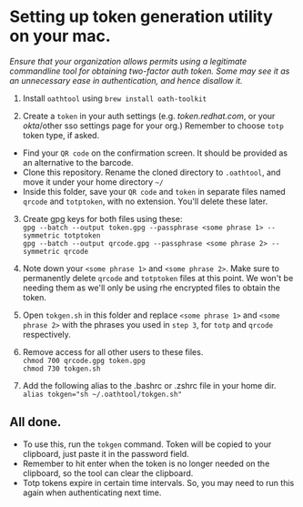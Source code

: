 # Setting up token generation utility on your mac.

_Ensure that your organization allows permits using a legitimate commandline tool for obtaining two-factor auth token. Some may see it as an unnecessary ease in authentication, and hence disallow it._
1. Install `oathtool` using 
```brew install oath-toolkit```


2. Create a `token` in your auth settings (e.g. _token.redhat.com_, or your _okta_/other sso settings page for your org.) Remember to choose `totp` token type, if asked.
- Find your `QR code` on the confirmation screen. It should be provided as an alternative to the barcode. 
- Clone this repository. Rename the cloned directory to `.oathtool`, and move it under your home directory `~/` 
- Inside this folder, save your `QR code` and `token` in separate files named `qrcode` and `totptoken`, with no extension. You'll delete these later.  
3. Create gpg keys for both files using these: \
```gpg --batch --output token.gpg --passphrase <some phrase 1> --symmetric totptoken``` \
```gpg --batch --output qrcode.gpg --passphrase <some phrase 2> --symmetric qrcode```


4. Note down your `<some phrase 1>` and `<some phrase 2>`. Make sure to permanently delete `qrcode` and `totptoken` files at this point. We won't be needing them as we'll only be using rhe encrypted files to obtain the token.
 

5. Open `tokgen.sh` in this folder and replace `<some phrase 1>` and `<some phrase 2>` with the phrases you used in `step 3`, for `totp` and `qrcode` respectively.


6. Remove access for all other users to these files. \
```chmod 700 qrcode.gpg token.gpg``` \
```chmod 730 tokgen.sh```


7. Add the following alias to the .bashrc or .zshrc file in your home dir. \
  ```alias tokgen="sh ~/.oathtool/tokgen.sh"```

## All done.
- To use this, run the `tokgen` command. Token will be copied to your clipboard, just paste it in the password field. 
- Remember to hit enter when the token is no longer needed on the clipboard, so the tool can clear the clipboard. 
- Totp tokens expire in certain time intervals. So, you may need to run this again when authenticating next time. 
